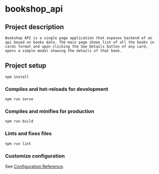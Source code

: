# bookshop_api

## Project description
```
Bookshop API is a single page application that exposes backend of an api based on books data. The main page shows list of all the books in cards format and upon clicking the See Details button of any card, opens a simple modal showing the details of that book.
```

## Project setup
```
npm install
```

### Compiles and hot-reloads for development
```
npm run serve
```

### Compiles and minifies for production
```
npm run build
```

### Lints and fixes files
```
npm run lint
```

### Customize configuration
See [Configuration Reference](https://cli.vuejs.org/config/).
